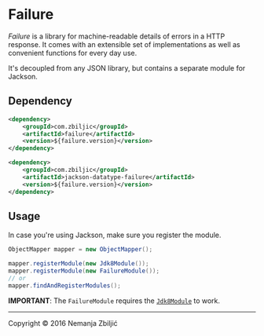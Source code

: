 # Failure

*Failure* is a library for machine-readable details of errors in a HTTP response.
It comes with an extensible set of implementations as well as convenient functions for every day use.

It's decoupled from any JSON library, but contains a separate module for Jackson.

## Dependency

```xml
<dependency>
    <groupId>com.zbiljic</groupId>
    <artifactId>failure</artifactId>
    <version>${failure.version}</version>
</dependency>

<dependency>
    <groupId>com.zbiljic</groupId>
    <artifactId>jackson-datatype-failure</artifactId>
    <version>${failure.version}</version>
</dependency>
```

## Usage

In case you're using Jackson, make sure you register the module.

```java
ObjectMapper mapper = new ObjectMapper();

mapper.registerModule(new Jdk8Module());
mapper.registerModule(new FailureModule());
// or
mapper.findAndRegisterModules();
```

**IMPORTANT**: The `FailureModule` requires the [`Jdk8Module`](https://github.com/FasterXML/jackson-datatype-jdk8) to work.



---

Copyright © 2016 Nemanja Zbiljić
